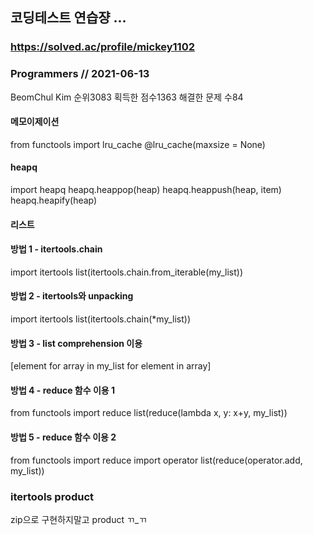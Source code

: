 ## 코딩테스트 연습쟝 ...

### https://solved.ac/profile/mickey1102
### Programmers // 2021-06-13
BeomChul Kim
순위3083
획득한 점수1363
해결한 문제 수84




#### 메모이제이션
from functools import lru_cache
@lru_cache(maxsize = None)

#### heapq 
import heapq
heapq.heappop(heap)
heapq.heappush(heap, item)
heapq.heapify(heap)

#### 리스트 
#### 방법 1 - itertools.chain
import itertools
list(itertools.chain.from_iterable(my_list))

#### 방법 2 - itertools와 unpacking
import itertools
list(itertools.chain(*my_list))

#### 방법 3 - list comprehension 이용
[element for array in my_list for element in array]

#### 방법 4 - reduce 함수 이용 1
from functools import reduce
list(reduce(lambda x, y: x+y, my_list))

#### 방법 5 - reduce 함수 이용 2
from functools import reduce
import operator
list(reduce(operator.add, my_list))



### itertools product
zip으로 구현하지말고 product ㄲ_ㄲ 
